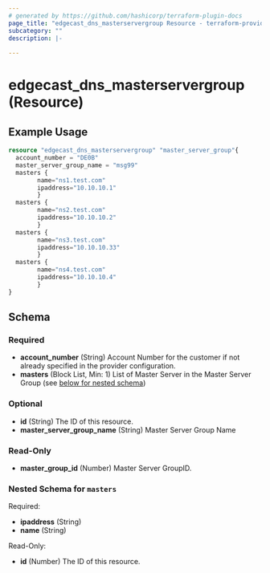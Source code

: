 ```yaml
---
# generated by https://github.com/hashicorp/terraform-plugin-docs
page_title: "edgecast_dns_masterservergroup Resource - terraform-provider-edgecast"
subcategory: ""
description: |-
  
---
```


# edgecast_dns_masterservergroup (Resource)



## Example Usage

```terraform
resource "edgecast_dns_masterservergroup" "master_server_group"{
  account_number = "DE0B"
  master_server_group_name = "msg99"
  masters {
        name="ns1.test.com"
        ipaddress="10.10.10.1"
        }
  masters {
        name="ns2.test.com"
        ipaddress="10.10.10.2"
        }
  masters {
        name="ns3.test.com"
        ipaddress="10.10.10.33"
        }
  masters {
        name="ns4.test.com"
        ipaddress="10.10.10.4"
        } 
}
```

<!-- schema generated by tfplugindocs -->
## Schema

### Required

- **account_number** (String) Account Number for the customer if not already specified in the provider configuration.
- **masters** (Block List, Min: 1) List of Master Server in the Master Server Group (see [below for nested schema](#nestedblock--masters))

### Optional

- **id** (String) The ID of this resource.
- **master_server_group_name** (String) Master Server Group Name

### Read-Only

- **master_group_id** (Number) Master Server GroupID.

<a id="nestedblock--masters"></a>
### Nested Schema for `masters`

Required:

- **ipaddress** (String)
- **name** (String)

Read-Only:

- **id** (Number) The ID of this resource.


